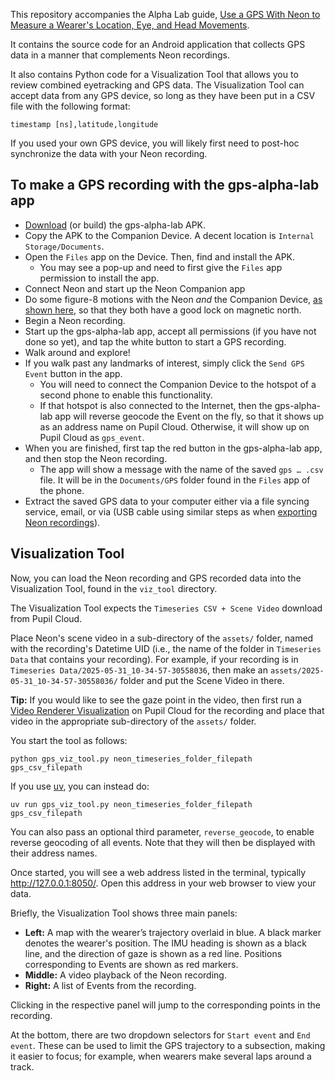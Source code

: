 This repository accompanies the Alpha Lab guide, [Use a GPS With Neon to Measure a Wearer's Location, Eye, and Head Movements](https://docs.pupil-labs.com/alpha-lab/gps/).

It contains the source code for an Android application that collects GPS data in a manner that complements Neon recordings.

It also contains Python code for a Visualization Tool that allows you to review combined eyetracking and GPS data. The Visualization Tool can accept data from any GPS device, so long as they have been put in a CSV file with the following format:

```
timestamp [ns],latitude,longitude
```

If you used your own GPS device, you will likely first need to post-hoc synchronize the data with your Neon recording.

## To make a GPS recording with the gps-alpha-lab app

- [Download](https://github.com/pupil-labs/gps-alpha-lab/releases) (or build) the gps-alpha-lab APK.
- Copy the APK to the Companion Device. A decent location is `Internal Storage/Documents`.
- Open the `Files` app on the Device. Then, find and install the APK.
  - You may see a pop-up and need to first give the `Files` app permission to install the app.
- Connect Neon and start up the Neon Companion app
- Do some figure-8 motions with the Neon _and_ the Companion Device, [as shown here](https://docs.pupil-labs.com/neon/data-collection/calibrating-the-imu/), so that they both have a good lock on magnetic north.
- Begin a Neon recording.
- Start up the gps-alpha-lab app, accept all permissions (if you have not done so yet), and tap the white button to start a GPS recording.
- Walk around and explore!
- If you walk past any landmarks of interest, simply click the `Send GPS Event` button in the app.
  - You will need to connect the Companion Device to the hotspot of a second phone to enable this functionality.
  - If that hotspot is also connected to the Internet, then the gps-alpha-lab app will reverse geocode the Event on the fly, so that it shows up as an address name on Pupil Cloud. Otherwise, it will show up on Pupil Cloud as `gps_event`.
- When you are finished, first tap the red button in the gps-alpha-lab app, and then stop the Neon recording.
  - The app will show a message with the name of the saved `gps … .csv` file. It will be in the `Documents/GPS` folder found in the `Files` app of the phone.
- Extract the saved GPS data to your computer either via a file syncing service, email, or via (USB cable using similar steps as when [exporting Neon recordings](https://docs.pupil-labs.com/neon/data-collection/transfer-recordings-via-usb/)).

## Visualization Tool

Now, you can load the Neon recording and GPS recorded data into the Visualization Tool, found in the `viz_tool` directory.

The Visualization Tool expects the `Timeseries CSV + Scene Video` download from Pupil Cloud.

Place Neon's scene video in a sub-directory of the `assets/` folder, named with the recording's Datetime UID (i.e., the name of the folder in `Timeseries Data` that contains your recording). For example, if your recording is in `Timeseries Data/2025-05-31_10-34-57-30558036`, then make an `assets/2025-05-31_10-34-57-30558036/` folder and put the Scene Video in there.

**Tip:** If you would like to see the gaze point in the video, then first run a [Video Renderer Visualization](https://docs.pupil-labs.com/neon/pupil-cloud/visualizations/video-renderer/) on Pupil Cloud for the recording and place that video in the appropriate sub-directory of the `assets/` folder.

You start the tool as follows:

```
python gps_viz_tool.py neon_timeseries_folder_filepath gps_csv_filepath
```

If you use [uv](https://docs.astral.sh/uv/), you can instead do:

```
uv run gps_viz_tool.py neon_timeseries_folder_filepath gps_csv_filepath
```

You can also pass an optional third parameter, `reverse_geocode`, to enable reverse geocoding of all events. Note that they will then be displayed with their address names.

Once started, you will see a web address listed in the terminal, typically http://127.0.0.1:8050/. Open this address in your web browser to view your data.

Briefly, the Visualization Tool shows three main panels:

- **Left:** A map with the wearer’s trajectory overlaid in blue. A black marker denotes the wearer's position. The IMU heading is shown as a black line, and the direction of gaze is shown as a red line. Positions corresponding to Events are shown as red markers.
- **Middle:** A video playback of the Neon recording.
- **Right:** A list of Events from the recording.

Clicking in the respective panel will jump to the corresponding points in the recording.

At the bottom, there are two dropdown selectors for `Start event` and `End event`. These can be used to limit the GPS trajectory to a subsection, making it easier to focus; for example, when wearers make several laps around a track.
